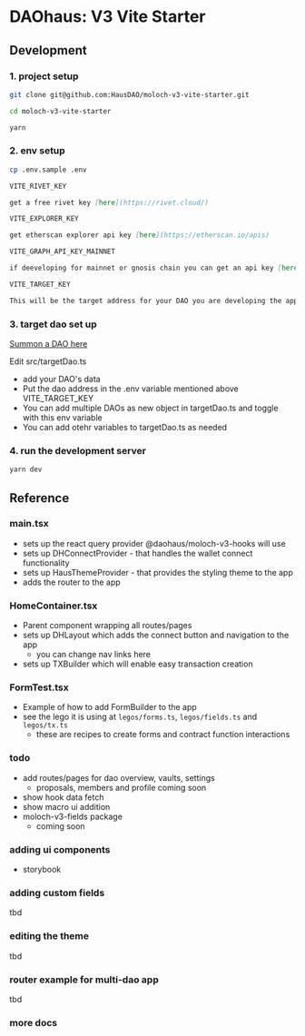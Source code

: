 # DAOhaus: V3 Vite Starter

## Development

### 1. project setup

```bash
git clone git@github.com:HausDAO/moloch-v3-vite-starter.git

cd moloch-v3-vite-starter

yarn
```

### 2. env setup

```bash
cp .env.sample .env
```

```md
VITE_RIVET_KEY

get a free rivet key [here](https://rivet.cloud/)

VITE_EXPLORER_KEY

get etherscan explorer api key [here](https://etherscan.io/apis)

VITE_GRAPH_API_KEY_MAINNET

if deeveloping for mainnet or gnosis chain you can get an api key [here](https://thegraph.com/explorer/subgraph?id=GfHFdFmiSwW1PKtnDhhcxhArwtTjVuMnXxQ5XcETF1bP&view=Overview). Ignore this one if not worried about mainnet or gnosis chain yet.

VITE_TARGET_KEY

This will be the target address for your DAO you are developing the app for.
```

### 3. target dao set up

[Summon a DAO here](https://summon.daohaus.club)

Edit src/targetDao.ts

- add your DAO's data
- Put the dao address in the .env variable mentioned above VITE_TARGET_KEY
- You can add multiple DAOs as new object in targetDao.ts and toggle with this env variable
- You can add otehr variables to targetDao.ts as needed

### 4. run the development server

```bash
yarn dev
```

## Reference

### main.tsx

- sets up the react query provider @daohaus/moloch-v3-hooks will use
- sets up DHConnectProvider - that handles the wallet connect functionality
- sets up HausThemeProvider - that provides the styling theme to the app
- adds the router to the app

### HomeContainer.tsx

- Parent component wrapping all routes/pages
- sets up DHLayout which adds the connect button and navigation to the app
  - you can change nav links here
- sets up TXBuilder which will enable easy transaction creation

### FormTest.tsx

- Example of how to add FormBuilder to the app
- see the lego it is using at `legos/forms.ts`, `legos/fields.ts` and `legos/tx.ts`
  - these are recipes to create forms and contract function interactions

### todo

- add routes/pages for dao overview, vaults, settings
  - proposals, members and profile coming soon
- show hook data fetch
- show macro ui addition
- moloch-v3-fields package
  - coming soon

### adding ui components

- storybook

### adding custom fields

tbd

### editing the theme

tbd

### router example for multi-dao app

tbd

### more docs
